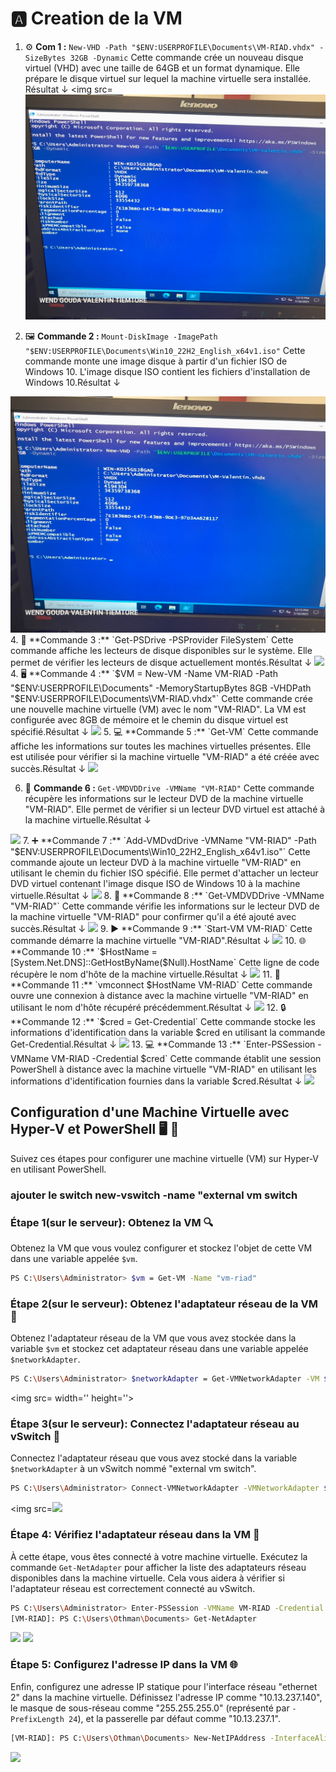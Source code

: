 # 🅰️  Creation de la VM

1. ⚙️ **Com 1 :** `New-VHD -Path "$ENV:USERPROFILE\Documents\VM-RIAD.vhdx" -SizeBytes 32GB -Dynamic`
   Cette commande crée un nouveau disque virtuel (VHD) avec une taille de 64GB et un format dynamique. Elle prépare le disque virtuel sur lequel la machine virtuelle sera installée. Résultat ↓
   <img src=<img src=images/IMG-1.jpg width='' height=''> 

3. 🖼️ **Commande 2 :** `Mount-DiskImage -ImagePath "$ENV:USERPROFILE\Documents\Win10_22H2_English_x64v1.iso"`
   Cette commande monte une image disque à partir d'un fichier ISO de Windows 10. L'image disque ISO contient les fichiers d'installation de Windows 10.Résultat ↓
<img src=images/IMG-1.jpg  width='' height='' >
4. 💽 **Commande 3 :** `Get-PSDrive -PSProvider FileSystem`
   Cette commande affiche les lecteurs de disque disponibles sur le système. Elle permet de vérifier les lecteurs de disque actuellement montés.Résultat ↓

<img src=images/3333.jpg width='' height='' >
4. 🖥️ **Commande 4 :** `$VM = New-VM -Name VM-RIAD -Path "$ENV:USERPROFILE\Documents" -MemoryStartupBytes 8GB -VHDPath "$ENV:USERPROFILE\Documents\VM-RIAD.vhdx"`
   Cette commande crée une nouvelle machine virtuelle (VM) avec le nom "VM-RIAD". La VM est configurée avec 8GB de mémoire et le chemin du disque virtuel est spécifié.Résultat ↓

<img src=images/444.jpg width='' height='' >
5. 💻 **Commande 5 :** `Get-VM`
   Cette commande affiche les informations sur toutes les machines virtuelles présentes. Elle est utilisée pour vérifier si la machine virtuelle "VM-RIAD" a été créée avec succès.Résultat ↓
<img src=images/444.jpg width='' height='' >

6. 📀 **Commande 6 :** `Get-VMDVDDrive -VMName "VM-RIAD"`
   Cette commande récupère les informations sur le lecteur DVD de la machine virtuelle "VM-RIAD". Elle permet de vérifier si un lecteur DVD virtuel est attaché à la machine virtuelle.Résultat ↓
<img src=images/5555.jpg width='' height='' >
7. ➕ **Commande 7 :** `Add-VMDvdDrive -VMName "VM-RIAD" -Path "$ENV:USERPROFILE\Documents\Win10_22H2_English_x64v1.iso"`
   Cette commande ajoute un lecteur DVD à la machine virtuelle "VM-RIAD" en utilisant le chemin du fichier ISO spécifié. Elle permet d'attacher un lecteur DVD virtuel contenant l'image disque ISO de Windows 10 à la machine virtuelle.Résultat ↓
<img src=images/1111111.jpg width='' height='' >
8. 📀 **Commande 8 :** `Get-VMDVDDrive -VMName "VM-RIAD"`
   Cette commande vérifie les informations sur le lecteur DVD de la machine virtuelle "VM-RIAD" pour confirmer qu'il a été ajouté avec succès.Résultat ↓
<img src=images/66666.jpg width='' height='' >
9. ▶️ **Commande 9 :** `Start-VM VM-RIAD`
   Cette commande démarre la machine virtuelle "VM-RIAD".Résultat ↓
<img src= width='' height='' >
10. 🌐 **Commande 10 :** `$HostName = [System.Net.DNS]::GetHostByName($Null).HostName`
   Cette ligne de code récupère le nom d'hôte de la machine virtuelle.Résultat ↓
<img src=images/7777.jpg width='' height='' >
11. 🔌 **Commande 11 :** `vmconnect $HostName VM-RIAD`
   Cette commande ouvre une connexion à distance avec la machine virtuelle "VM-RIAD" en utilisant le nom d'hôte récupéré précédemment.Résultat ↓
<img src=images/0111.jpg width='' height='' >
12. 🔒 **Commande 12 :** `$cred = Get-Credential`
   Cette commande stocke les informations d'identification dans la variable $cred en utilisant la commande Get-Credential.Résultat ↓
<img src=images/8888.jpg width='' height='' >
13. 💻 **Commande 13 :** `Enter-PSSession -VMName VM-RIAD -Credential $cred`
Cette commande établit une session PowerShell à distance avec la machine virtuelle "VM-RIAD" en utilisant les informations d'identification fournies dans la variable $cred.Résultat ↓
<img src=images/9999.jpg width='' height=''>




## Configuration d'une Machine Virtuelle avec Hyper-V et PowerShell :desktop_computer: :wrench:
Suivez ces étapes pour configurer une machine virtuelle (VM) sur Hyper-V en utilisant PowerShell.
### ajouter le switch new-vswitch -name "external vm switch

### Étape 1(sur le serveur): Obtenez la VM :mag:

Obtenez la VM que vous voulez configurer et stockez l'objet de cette VM dans une variable appelée `$vm`.

```bash
PS C:\Users\Administrator> $vm = Get-VM -Name "vm-riad"
```
### Étape 2(sur le serveur): Obtenez l'adaptateur réseau de la VM :satellite:

Obtenez l'adaptateur réseau de la VM que vous avez stockée dans la variable `$vm` et stockez cet adaptateur réseau dans une variable appelée `$networkAdapter`.

```bash
PS C:\Users\Administrator> $networkAdapter = Get-VMNetworkAdapter -VM $vm
```
<img src= width='' height=''>
### Étape 3(sur le serveur): Connectez l'adaptateur réseau au vSwitch :electric_plug:
Connectez l'adaptateur réseau que vous avez stocké dans la variable `$networkAdapter` à un vSwitch nommé "external vm switch".

```bash
PS C:\Users\Administrator> Connect-VMNetworkAdapter -VMNetworkAdapter $networkAdapter -SwitchName "external vm switch"
```
<img src=<img src=images/111111111.jpg width='' height=''> 
### Étape 4: Vérifiez l'adaptateur réseau dans la VM :eyes:

À cette étape, vous êtes connecté à votre machine virtuelle. Exécutez la commande `Get-NetAdapter` pour afficher la liste des adaptateurs réseau disponibles dans la machine virtuelle. Cela vous aidera à vérifier si l'adaptateur réseau est correctement connecté au vSwitch.

```bash
PS C:\Users\Administrator> Enter-PSSession -VMName VM-RIAD -Credential $cred
[VM-RIAD]: PS C:\Users\Othman\Documents> Get-NetAdapter
```

<img src=images/avant.jpg width='' height=''>
<img src=images/apres.jpg width='' height=''>

### Étape 5: Configurez l'adresse IP dans la VM :globe_with_meridians:

Enfin, configurez une adresse IP statique pour l'interface réseau "ethernet 2" dans la machine virtuelle. Définissez l'adresse IP comme "10.13.237.140", le masque de sous-réseau comme "255.255.255.0" (représenté par `-PrefixLength 24`), et la passerelle par défaut comme "10.13.237.1".

```bash
[VM-RIAD]: PS C:\Users\Othman\Documents> New-NetIPAddress -InterfaceAlias "ethernet 2" -IPAddress 10.13.237.140 -AddressFamily IPv4 -DefaultGateway 10.13.237.1 -PrefixLength 24
```
<img src=images/55555.jpg width='' height=''>
